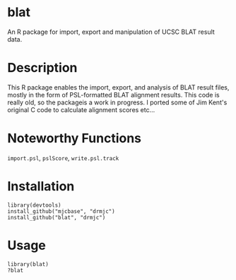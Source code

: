 blat
====

An R package for import, export and manipulation of UCSC BLAT result data.


Description
===========
This R package enables the import, export, and analysis of BLAT
result files, mostly in the form of PSL-formatted BLAT alignment
results. This code is really old, so the packageis a work in
progress. I ported some of Jim Kent's original C code to
calculate alignment scores etc...

Noteworthy Functions
====================
``import.psl``, ``pslScore``, ``write.psl.track``

Installation
============
    library(devtools)
    install_github("mjcbase", "drmjc")
    install_github("blat", "drmjc")

Usage
=====
    library(blat)
    ?blat
    
